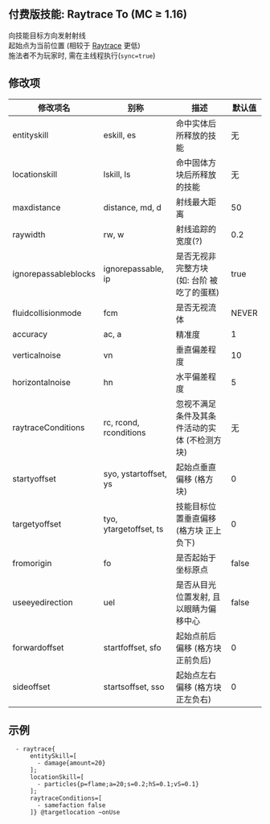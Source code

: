 付费版技能: Raytrace To (MC ≥ 1.16)
--------------------------

向技能目标方向发射射线  
起始点为当前位置 (相较于 [Raytrace](/技能/列表/raytrace) 更低)  
施法者不为玩家时, 需在主线程执行(`sync=true`)

修改项
----------

| 修改项名 | 别称    | 描述                                                                                                    | 默认值 |
|---------------------|------------------------|-------------------------------------------------------|------|
| entityskill         | eskill, es             | 命中实体后所释放的技能                   | 无   |
| locationskill       | lskill, ls             | 命中固体方块后所释放的技能                   | 无   |
| maxdistance         | distance, md, d        | 射线最大距离  | 50   |
| raywidth | rw, w     | 射线追踪的宽度(?) | 0.2                                                   |      |
| ignorepassableblocks| ignorepassable, ip     | 是否无视非完整方块 (如: 台阶 被吃了的蛋糕)  | true |
| fluidcollisionmode  | fcm                    | 是否无视流体  | NEVER|
| accuracy            | ac, a                  | 精准度 |1     |
| verticalnoise       | vn                     | 垂直偏差程度 | 10    |
| horizontalnoise     | hn                     | 水平偏差程度 | 5    |
| raytraceConditions  | rc, rcond, rconditions  | 忽视不满足条件及其条件活动的实体 (不检测方块) | 无 |
| startyoffset | syo, ystartoffset, ys | 起始点垂直偏移 (格方块) | 0 |
| targetyoffset | tyo, ytargetoffset, ts | 技能目标位置垂直偏移 (格方块 正上负下) | 0 |
| fromorigin | fo | 是否起始于坐标原点 | false |
| useeyedirection | uel | 是否从目光位置发射, 且以眼睛为偏移中心 | false |
| forwardoffset | startfoffset, sfo | 起始点前后偏移 (格方块 正前负后) | 0 |
| sideoffset | startsoffset, sso | 起始点左右偏移 (格方块 正左负右) | 0 |

示例
--------
```
  - raytrace{
      entitySkill=[
        - damage{amount=20}
      ];
      locationSkill=[
        - particles{p=flame;a=20;s=0.2;hS=0.1;vS=0.1}
      ];
      raytraceConditions=[
        - samefaction false
      ]} @targetlocation ~onUse
```